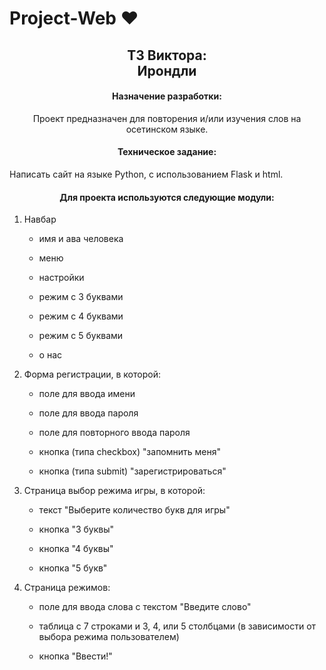 # Project-Web ❤️


<h2 align="center">
ТЗ Виктора: <br> Ирондли
</h2>

<h4 align="center">
Назначение разработки:
</h4>

<p align="center">
Проект предназначен для повторения и/или изучения слов на осетинском языке.
</p>

<h4 align="center">
Техническое задание:
</h4>

</p>
Написать сайт на языке Python, с использованием Flask и html.
</p>


<h4 align="center">
Для проекта используются следующие модули:
</h4>
<ol>
    <li>
        <p>Навбар</p>
        <ul>
            <li>
                <p>имя и ава человека</p>
            </li>
            <li>
                <p>меню</p>
            </li>
             <li>
                <p>настройки</p>
            </li>
            <li>
                <p>режим с 3 буквами</p>
            </li>
            <li>
                <p>режим с 4 буквами</p>
            </li>
            <li>
                <p>режим с 5 буквами</p>
            </li>
            <li>
                <p>о нас</p>
            </li>
        </ul>
    </li>
    <li>
        <p>Форма регистрации, в которой:</p>
        <ul>
            <li>
                <p>поле для ввода имени</p>
            </li>
            <li>
                <p>поле для ввода пароля</p>
            </li>
            <li>
                <p>поле для повторного ввода пароля</p>
            </li>
            <li>
                <p>кнопка (типа checkbox) "запомнить меня"</p>
            </li>
            <li>
                <p>кнопка (типа submit) "зарегистрироваться"</p>
            </li>
        </ul>
    </li>
    <li>
        <p>Страница выбор режима игры, в которой: </p>
        <ul>
            <li>
                <p>текст "Выберите количество букв для  игры"</p>
            </li>
            <li>
                <p>кнопка "3 буквы"</p>
            </li>
            <li>
                <p>кнопка "4 буквы"</p>
            </li>
            <li>
                <p>кнопка "5 букв"</p>
            </li>
        </ul>
    </li>
    <li>
        <p>Страница режимов:</p>
        <ul>
            <li>
                <p>поле для ввода слова с текстом "Введите слово" </p>
            </li>
            <li>
                <p>таблица с 7 строками и 3, 4, или 5 столбцами (в зависимости от выбора режима пользователем)</p>
            </li>
            <li>
                <p>кнопка "Ввести!"</p>
            </li>
        </ul>
    </li>

</ol>
